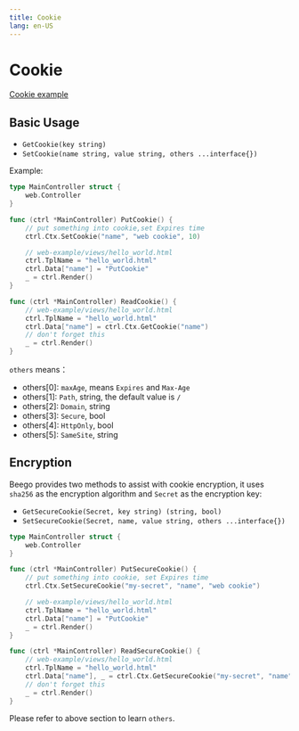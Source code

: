 ```yaml
---
title: Cookie
lang: en-US
---
```


# Cookie

[Cookie example](https://github.com/beego/beego-example/tree/master/httpserver/cookie)

## Basic Usage

- `GetCookie(key string)`
- `SetCookie(name string, value string, others ...interface{})`

Example:

```go
type MainController struct {
	web.Controller
}

func (ctrl *MainController) PutCookie() {
	// put something into cookie,set Expires time
	ctrl.Ctx.SetCookie("name", "web cookie", 10)

	// web-example/views/hello_world.html
	ctrl.TplName = "hello_world.html"
	ctrl.Data["name"] = "PutCookie"
	_ = ctrl.Render()
}

func (ctrl *MainController) ReadCookie() {
	// web-example/views/hello_world.html
	ctrl.TplName = "hello_world.html"
	ctrl.Data["name"] = ctrl.Ctx.GetCookie("name")
	// don't forget this
	_ = ctrl.Render()
}
```

`others` means：

- others[0]: `maxAge`, means `Expires` and `Max-Age`
- others[1]: `Path`, string, the default value is `/`
- others[2]: `Domain`, string
- others[3]: `Secure`, bool
- others[4]: `HttpOnly`, bool
- others[5]: `SameSite`, string

## Encryption

Beego provides two methods to assist with cookie encryption, it uses `sha256` as the encryption algorithm and `Secret` as the encryption key:

- `GetSecureCookie(Secret, key string) (string, bool)`
- `SetSecureCookie(Secret, name, value string, others ...interface{})`

```go
type MainController struct {
	web.Controller
}

func (ctrl *MainController) PutSecureCookie() {
	// put something into cookie, set Expires time
	ctrl.Ctx.SetSecureCookie("my-secret", "name", "web cookie")

	// web-example/views/hello_world.html
	ctrl.TplName = "hello_world.html"
	ctrl.Data["name"] = "PutCookie"
	_ = ctrl.Render()
}

func (ctrl *MainController) ReadSecureCookie() {
	// web-example/views/hello_world.html
	ctrl.TplName = "hello_world.html"
	ctrl.Data["name"], _ = ctrl.Ctx.GetSecureCookie("my-secret", "name")
	// don't forget this
	_ = ctrl.Render()
}
```

Please refer to above section to learn `others`.